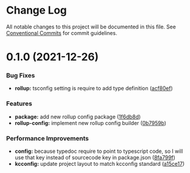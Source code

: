 # Change Log

All notable changes to this project will be documented in this file.
See [Conventional Commits](https://conventionalcommits.org) for commit guidelines.

# 0.1.0 (2021-12-26)


### Bug Fixes

* **rollup:** tsconfig setting is require to add type definition ([acf80ef](https://github.com/kamontat/kcutils/commit/acf80ef331e9b9633a8438075b03138ff038bb80))


### Features

* **package:** add new rollup config package ([1f6db8d](https://github.com/kamontat/kcutils/commit/1f6db8d228d6a4d8c6154754ac11386fdc34ad1f))
* **rollup-config:** implement new rollup config builder ([0b7959b](https://github.com/kamontat/kcutils/commit/0b7959bcccb87febc84b91e4c4100e6024a04d19))


### Performance Improvements

* **config:** because typedoc require to point to typescript code, so I will use that key instead of sourcecode key in package.json ([8fa799f](https://github.com/kamontat/kcutils/commit/8fa799f4320e7cb203fc100da842b51d56e52aed))
* **kcconfig:** update project layout to match kcconfig standard ([a15ce17](https://github.com/kamontat/kcutils/commit/a15ce17b2e93d10ecb9c883a897f2e305893ef58))
